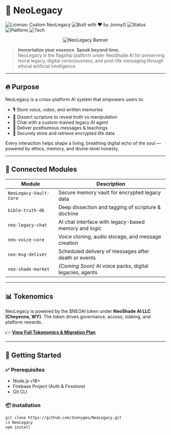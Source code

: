 # 🧬 NeoLegacy

![License: Custom NeoLegacy](https://img.shields.io/badge/License-Custom%20NeoLegacy-red)
![Built with ❤️ by JonnyG](https://img.shields.io/badge/Built%20by-JonnyG-blue)
![Status](https://img.shields.io/badge/status-active-brightgreen)
![Platform](https://img.shields.io/badge/platform-NeoShade%20AI-000000)
![Tech](https://img.shields.io/badge/stack-React%2FFirebase%2FCapacitor-orange)

<p align="center">
  <img src="https://neo-shade.com/wp-content/uploads/2025/07/NeoLegacyBanner.jpg" alt="NeoLegacy Banner"/>
</p>

> **Immortalize your essence. Speak beyond time.**  
> NeoLegacy is the flagship platform under NeoShade AI for preserving moral legacy, digital consciousness, and post-life messaging through ethical artificial intelligence.

---

## 🔥 Purpose

NeoLegacy is a cross-platform AI system that empowers users to:

- 🎙️ Store voice, video, and written memories
- 📖 Dissect scripture to reveal truth vs manipulation
- 🧠 Chat with a custom-trained legacy AI agent
- 💌 Deliver posthumous messages & teachings
- 🔐 Securely store and retrieve encrypted life data

Every interaction helps shape a living, breathing digital echo of the soul — powered by ethics, memory, and divine-level honesty.

---

## 🧩 Connected Modules

| Module               | Description                                                  |
|----------------------|--------------------------------------------------------------|
| `NeoLegacy-Vault-Core` | Secure memory vault for encrypted legacy data             |
| `bible-truth-db`       | Deep dissection and tagging of scripture & doctrine       |
| `neo-legacy-chat`      | AI chat interface with legacy-based memory and logic      |
| `neo-voice-core`       | Voice cloning, audio storage, and message creation        |
| `neo-msg-deliver`      | Scheduled delivery of messages after death or events      |
| `neo-shade-market`     | *(Coming Soon)* AI voice packs, digital legacies, agents  |

---

## 📊 Tokenomics

NeoLegacy is powered by the $NEOAI token under **NeoShade AI LLC (Cheyenne, WY)**. The token drives governance, access, staking, and platform rewards.

👉 **[View Full Tokenomics & Migration Plan](./neoai-tokenomics.md)**

---

## 🚀 Getting Started

### ✅ Prerequisites

- Node.js v18+
- Firebase Project (Auth & Firestore)
- Git CLI

### 📦 Installation

```bash
git clone https://github.com/Jonnygeo/NeoLegacy.git
cd NeoLegacy
npm install

